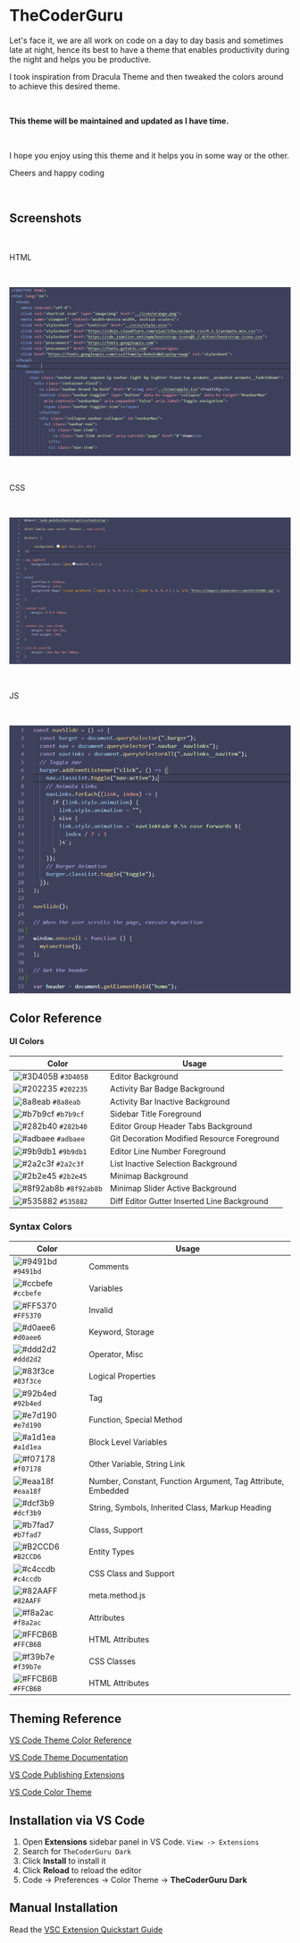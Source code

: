 # TheCoderGuru

Let's face it, we are all work on code on a day to day basis and sometimes late at night, 
hence its best to have a theme that enables productivity during the night and helps you be productive.

I took inspiration from Dracula Theme and then tweaked the colors around to achieve this desired theme.


<br>

**This theme will be maintained and updated as I have time.**

<br>

I hope you enjoy using this theme and it helps you in some way or the other.

Cheers and happy coding

<br>

## Screenshots

<br>

HTML

<br>

![](html_screenshot.png)

<br>

CSS

<br>

![](css_screenshot.png)

<br>

JS

<br>

![](js_screenshot.png)


## Color Reference


#### UI Colors

| Color | Usage
|-------| ----- |
![#3D405B](https://via.placeholder.com/15/3D405B/000000?text=+) `#3D405B` | Editor Background
![#202235](https://via.placeholder.com/15/202235/000000?text=+) `#202235` | Activity Bar Badge Background
![8a8eab](https://via.placeholder.com/15/8a8eab/000000?text=+) `#8a8eab` | Activity Bar Inactive Background
![#b7b9cf](https://via.placeholder.com/15/b7b9cf/000000?text=+) `#b7b9cf` | Sidebar Title Foreground
![#282b40](https://via.placeholder.com/15/282b40/000000?text=+) `#282b40` | Editor Group Header Tabs Background
![#adbaee](https://via.placeholder.com/15/adbaee/000000?text=+) `#adbaee` | Git Decoration Modified Resource Foreground
![#9b9db1](https://via.placeholder.com/15/9b9db1/000000?text=+) `#9b9db1` | Editor Line Number Foreground
![#2a2c3f](https://via.placeholder.com/15/2a2c3f/000000?text=+) `#2a2c3f` | List Inactive Selection Background
![#2b2e45](https://via.placeholder.com/15/2b2e45/000000?text=+) `#2b2e45` | Minimap Background
![#8f92ab8b](https://via.placeholder.com/15/8f92ab8b/000000?text=+) `#8f92ab8b` | Minimap Slider Active Background
![#535882](https://via.placeholder.com/15/535882/000000?text=+) `#535882` | Diff Editor Gutter Inserted Line Background


### Syntax Colors

| Color | Usage
|-------| ----- |
![#9491bd](https://via.placeholder.com/15/9491bd/000000?text=+) `#9491bd`| Comments
![#ccbefe](https://via.placeholder.com/15/ccbefe/000000?text=+)  `#ccbefe`| Variables
![#FF5370](https://via.placeholder.com/15/FF5370/000000?text=+)  `#FF5370`| Invalid
![#d0aee6](https://via.placeholder.com/15/d0aee6/000000?text=+)  `#d0aee6`| Keyword, Storage
![#ddd2d2](https://via.placeholder.com/15/ddd2d2/000000?text=+)  `#ddd2d2`| Operator, Misc
![#83f3ce](https://via.placeholder.com/15/83f3ce/000000?text=+)  `#83f3ce`| Logical Properties
![#92b4ed](https://via.placeholder.com/15/92b4ed/000000?text=+)  `#92b4ed`| Tag
![#e7d190](https://via.placeholder.com/15/e7d190/000000?text=+)  `#e7d190`| Function, Special Method
![#a1d1ea](https://via.placeholder.com/15/a1d1ea/000000?text=+)  `#a1d1ea`| Block Level Variables
![#f07178](https://via.placeholder.com/15/f07178/000000?text=+)  `#f07178`| Other Variable, String Link
![#eaa18f](https://via.placeholder.com/15/eaa18f/000000?text=+)  `#eaa18f`| Number, Constant, Function Argument, Tag Attribute, Embedded
![#dcf3b9](https://via.placeholder.com/15/dcf3b9/000000?text=+)  `#dcf3b9`| String, Symbols, Inherited Class, Markup Heading
![#b7fad7](https://via.placeholder.com/15/b7fad7/000000?text=+)  `#b7fad7`| Class, Support
![#B2CCD6](https://via.placeholder.com/15/B2CCD6/000000?text=+)  `#B2CCD6`| Entity Types
![#c4ccdb](https://via.placeholder.com/15/c4ccdb/000000?text=+)  `#c4ccdb`| CSS Class and Support
![#82AAFF](https://via.placeholder.com/15/82AAFF/000000?text=+)  `#82AAFF`| meta.method.js
![#f8a2ac](https://via.placeholder.com/15/f8a2ac/000000?text=+)  `#f8a2ac`| Attributes
![#FFCB6B](https://via.placeholder.com/15/FFCB6B/000000?text=+)  `#FFCB6B`| HTML Attributes
![#f39b7e](https://via.placeholder.com/15/f39b7e/000000?text=+)  `#f39b7e`| CSS Classes
![#FFCB6B](https://via.placeholder.com/15/FFCB6B/000000?text=+)  `#FFCB6B`| HTML Attributes

## Theming Reference

[VS Code Theme Color Reference](https://code.visualstudio.com/docs/getstarted/theme-color-reference)

[VS Code Theme Documentation](https://code.visualstudio.com/docs/extensions/themes-snippets-colorizers)

[VS Code Publishing Extensions](https://code.visualstudio.com/docs/extensions/publish-extension)

[VS Code Color Theme](https://code.visualstudio.com/api/extension-guides/color-theme)

## Installation via VS Code

1. Open **Extensions** sidebar panel in VS Code. `View -> Extensions`
2. Search for `TheCoderGuru Dark`
3. Click **Install** to install it
4. Click **Reload** to reload the editor
5. Code -> Preferences -> Color Theme -> **TheCoderGuru Dark**

## Manual Installation

Read the [VSC Extension Quickstart Guide](https://github.com/TheCoderGuru/thecoderguru_dark/blob/main/vsc-extension-quickstart.md)